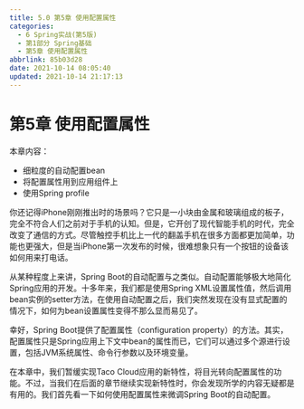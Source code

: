 ```yaml
---
title: 5.0 第5章 使用配置属性
categories:
  - 6 Spring实战(第5版)
  - 第1部分 Spring基础
  - 第5章 使用配置属性
abbrlink: 85b03d28
date: 2021-10-14 08:05:40
updated: 2021-10-14 21:17:13
---
```

# 第5章 使用配置属性
本章内容：

- 细粒度的自动配置bean
- 将配置属性用到应用组件上
- 使用Spring profile

你还记得iPhone刚刚推出时的场景吗？它只是一小块由金属和玻璃组成的板子，完全不符合人们之前对于手机的认知。但是，它开创了现代智能手机的时代，完全改变了通信的方式。尽管触控手机比上一代的翻盖手机在很多方面都更加简单，功能也更强大，但是当iPhone第一次发布的时候，很难想象只有一个按钮的设备该如何用来打电话。

从某种程度上来讲，Spring Boot的自动配置与之类似。自动配置能够极大地简化Spring应用的开发。十多年来，我们都是使用Spring XML设置属性值，然后调用bean实例的setter方法，在使用自动配置之后，我们突然发现在没有显式配置的情况下，如何为bean设置属性变得不那么显而易见了。

幸好，Spring Boot提供了配置属性（configuration property）的方法。其实，配置属性只是Spring应用上下文中bean的属性而已，它们可以通过多个源进行设置，包括JVM系统属性、命令行参数以及环境变量。

在本章中，我们暂缓实现Taco Cloud应用的新特性，将目光转向配置属性的功能。不过，当我们在后面的章节继续实现新特性时，你会发现所学的内容无疑都是有用的。我们首先看一下如何使用配置属性来微调Spring Boot的自动配置。
